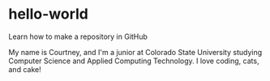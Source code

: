 # hello-world
Learn how to make a repository in GitHub

My name is Courtney, and I'm a junior at Colorado State University studying Computer Science and Applied Computing Technology. I love coding, cats, and cake!
